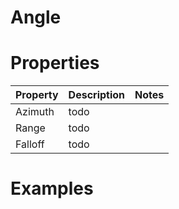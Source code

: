 # Angle


# Properties


| Property | Description | Notes | 
| -------- | ----------- | ----- |
| Azimuth | todo | |
| Range | todo | |
| Falloff | todo | |




# Examples
